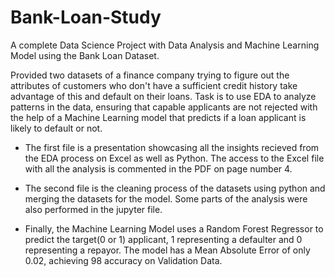 # Bank-Loan-Study

A complete Data Science Project with Data Analysis and Machine Learning Model using the Bank Loan Dataset.

Provided two datasets of a finance company trying to figure out the attributes of customers who don't have a sufficient credit history take advantage of this and default on their loans. Task is to use EDA to analyze patterns in the data, ensuring that capable applicants are not rejected with the help of a Machine Learning model that predicts if a loan applicant is likely to default or not.

 - The first file is a presentation showcasing all the insights recieved from the EDA process on Excel as well as Python. The access to the Excel file with all the analysis is commented in the PDF on page number 4.


 - The second file is the cleaning process of the datasets using python and merging the datasets for the model. Some parts of the analysis were also performed in the jupyter file.


 - Finally, the Machine Learning Model uses a Random Forest Regressor to predict the target(0 or 1) applicant, 1 representing a defaulter and 0 representing a repayor. The model has a Mean Absolute Error of only 0.02, achieving 98 accuracy on Validation Data.
